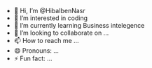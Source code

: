 - 👋 Hi, I’m @HibaIbenNasr
- 👀 I’m interested in coding
- 🌱 I’m currently learning Business intelegence
- 💞️ I’m looking to collaborate on ...
- 📫 How to reach me ...
- 😄 Pronouns: ...
- ⚡ Fun fact: ...

<!---
HibaIbenNasr/HibaIbenNasr is a ✨ special ✨ repository because its `README.md` (this file) appears on your GitHub profile.
You can click the Preview link to take a look at your changes.
--->

